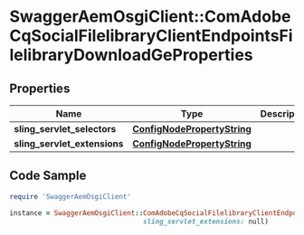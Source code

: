 # SwaggerAemOsgiClient::ComAdobeCqSocialFilelibraryClientEndpointsFilelibraryDownloadGeProperties

## Properties

Name | Type | Description | Notes
------------ | ------------- | ------------- | -------------
**sling_servlet_selectors** | [**ConfigNodePropertyString**](ConfigNodePropertyString.md) |  | [optional] 
**sling_servlet_extensions** | [**ConfigNodePropertyString**](ConfigNodePropertyString.md) |  | [optional] 

## Code Sample

```ruby
require 'SwaggerAemOsgiClient'

instance = SwaggerAemOsgiClient::ComAdobeCqSocialFilelibraryClientEndpointsFilelibraryDownloadGeProperties.new(sling_servlet_selectors: null,
                                 sling_servlet_extensions: null)
```


